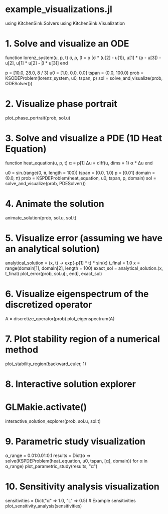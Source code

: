 # example_visualizations.jl

using KitchenSink.Solvers
using KitchenSink.Visualization

# 1. Solve and visualize an ODE
function lorenz_system(u, p, t)
    σ, ρ, β = p
    [σ * (u[2] - u[1]), u[1] * (ρ - u[3]) - u[2], u[1] * u[2] - β * u[3]]
end

p = [10.0, 28.0, 8 / 3]
u0 = [1.0, 0.0, 0.0]
tspan = (0.0, 100.0)
prob = KSODEProblem(lorenz_system, u0, tspan, p)
sol = solve_and_visualize(prob, ODESolver())

# 2. Visualize phase portrait
plot_phase_portrait(prob, sol.u)

# 3. Solve and visualize a PDE (1D Heat Equation)
function heat_equation(u, p, t)
    α = p[1]
    Δu = diff(u, dims = 1)
    α * Δu
end

u0 = sin.(range(0, π, length = 100))
tspan = (0.0, 1.0)
p = [0.01]
domain = (0.0, π)
prob = KSPDEProblem(heat_equation, u0, tspan, p, domain)
sol = solve_and_visualize(prob, PDESolver())

# 4. Animate the solution
animate_solution(prob, sol.u, sol.t)

# 5. Visualize error (assuming we have an analytical solution)
analytical_solution = (x, t) -> exp(-p[1] * t) * sin(x)
t_final = 1.0
x = range(domain[1], domain[2], length = 100)
exact_sol = analytical_solution.(x, t_final)
plot_error(prob, sol.u[:, end], exact_sol)

# 6. Visualize eigenspectrum of the discretized operator
A = discretize_operator(prob)
plot_eigenspectrum(A)

# 7. Plot stability region of a numerical method
plot_stability_region(backward_euler, 1)

# 8. Interactive solution explorer
# GLMakie.activate()
interactive_solution_explorer(prob, sol.u, sol.t)

# 9. Parametric study visualization
α_range = 0.01:0.01:0.1
results = Dict(α => solve(KSPDEProblem(heat_equation, u0, tspan, [α], domain))
for α in α_range)
plot_parametric_study(results, "α")

# 10. Sensitivity analysis visualization
sensitivities = Dict("α" => 1.0, "L" => 0.5)  # Example sensitivities
plot_sensitivity_analysis(sensitivities)
